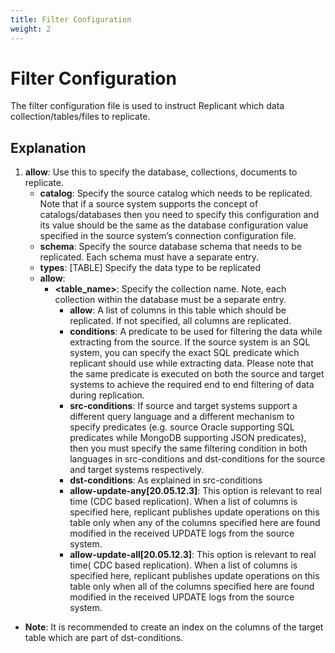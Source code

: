 ```yaml
---
title: Filter Configuration
weight: 2
---
```


# Filter Configuration

The filter configuration file is used to instruct Replicant which data collection/tables/files to replicate.

## Explanation

1. **allow**: Use this to specify the database, collections, documents to replicate.
   * **catalog**: Specify the source catalog which needs to be replicated. Note that if a source system supports the concept of catalogs/databases then you need to specify this configuration and its value should be the same as the database configuration value specified in the source system’s connection configuration file.
   * **schema**: Specify the source database schema that needs to be replicated. Each schema must have a separate entry.
   * **types**: [TABLE] Specify the data type to be replicated
   * **allow**:
     * **<table_name>**: Specify the collection name. Note, each collection within the database must be a separate entry.
       * **allow**: A list of columns in this table which should be replicated. If not specified, all columns are replicated.
       * **conditions**: A predicate to be used for filtering the data while extracting from the source. If the source system is an SQL system, you can specify the exact SQL predicate which replicant should use while extracting data. Please note that the same predicate is executed on both the source and target systems to achieve the required end to end filtering of data during replication.
       * **src-conditions**: If source and target systems support a different query language and a different mechanism to specify predicates (e.g. source Oracle supporting SQL predicates while MongoDB supporting JSON predicates), then you must specify the same filtering condition in both languages in src-conditions and dst-conditions for the source and target systems respectively.
       * **dst-conditions**: As explained in src-conditions
       * **allow-update-any[20.05.12.3]**: This option is relevant to real time (CDC based replication). When a list of columns is specified here, replicant publishes update operations on this table only when any of the columns specified here are found modified in the received UPDATE logs from the source system.
       * **allow-update-all[20.05.12.3]**: This option is relevant to real time( CDC based replication). When a list of columns is specified here, replicant publishes update operations on this table only when all of the columns specified here are found modified in the received UPDATE logs from the source system.

* **Note**: It is recommended to create an index on the columns of the target table which are part of dst-conditions.
